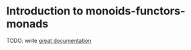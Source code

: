 # Introduction to monoids-functors-monads

TODO: write [great documentation](http://jacobian.org/writing/what-to-write/)
